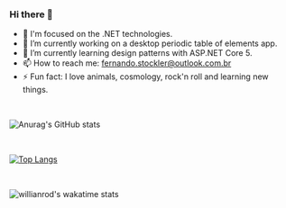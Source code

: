 ### Hi there 👋

<!--
**fernandostockler/fernandostockler** is a ✨ _special_ ✨ repository because its `README.md` (this file) appears on your GitHub profile.

Here are some ideas to get you started:-->
- 👨 I'm focused on the .NET technologies.
- 🔭 I’m currently working on a desktop periodic table of elements app.
- 🌱 I’m currently learning design patterns with ASP.NET Core 5.
- 📫 How to reach me: fernando.stockler@outlook.com.br
- ⚡ Fun fact: I love animals, cosmology, rock'n roll and learning new things.

<br/>

![Anurag's GitHub stats](https://github-readme-stats.vercel.app/api?username=fernandostockler&show_icons=true&theme=merko&count_private=true)


<br/>

[![Top Langs](https://github-readme-stats.vercel.app/api/top-langs/?username=fernandostockler&theme=merko)](https://github.com/anuraghazra/github-readme-stats)

<br/>

![willianrod's wakatime stats](https://github-readme-stats.vercel.app/api/wakatime?username=@fernandostockler&theme=merko)
